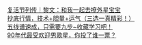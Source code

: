   
[复活节列传｜黎文：和我一起去撩外星宝宝](http://www.dianyue.me/archives/131/0ff3jl2vehz43ox8/)  
[抄底行情，技术+胆量+运气（三选一真精彩！）](http://www.dianyue.me/archives/177/py44lttr736swtx6/)  
[五线谱速成，只需要九步~收藏学习吧！](http://www.dianyue.me/archives/260/b8pmorcb7nrv99k1/)  
[90年代最受欢迎男歌星，你投了谁一票？](http://www.dianyue.me/archives/164/vxflbepa7jyru8bu/)